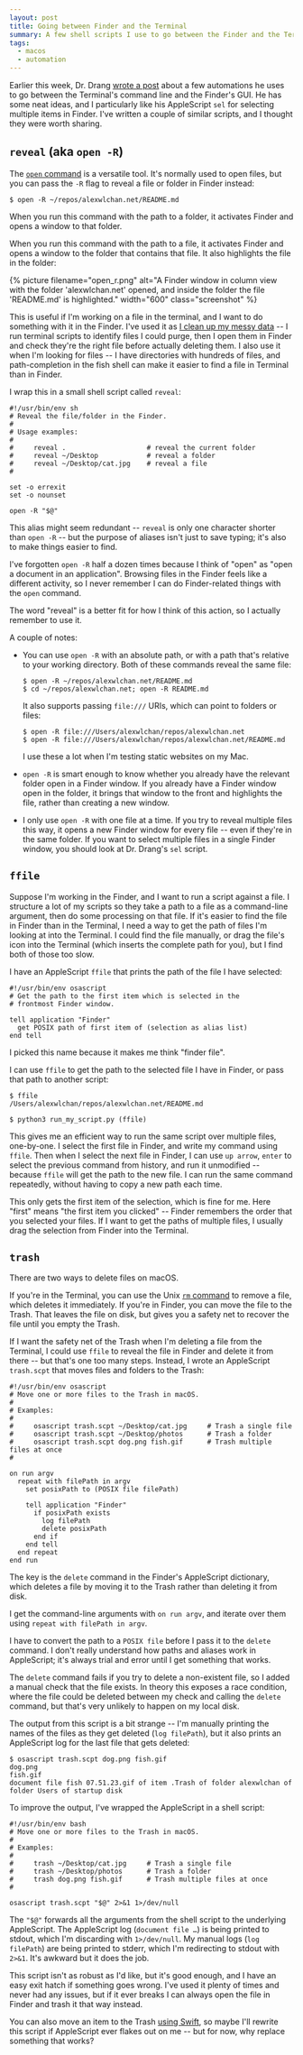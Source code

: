 ```yaml
---
layout: post
title: Going between Finder and the Terminal
summary: A few shell scripts I use to go between the Finder and the Terminal.
tags:
  - macos
  - automation
---
```

Earlier this week, Dr. Drang [wrote a post][drang] about a few automations he uses to go between the Terminal's command line and the Finder's GUI.
He has some neat ideas, and I particularly like his AppleScript `sel` for selecting multiple items in Finder.
I've written a couple of similar scripts, and I thought they were worth sharing.

[drang]: http://www.leancrew.com/all-this/

## `reveal` (aka `open -R`)

The [`open` command](https://ss64.com/mac/open.html) is a versatile tool.
It's normally used to open files, but you can pass the `-R` flag to reveal a file or folder in Finder instead:

```console
$ open -R ~/repos/alexwlchan.net/README.md
```

When you run this command with the path to a folder, it activates Finder and opens a window to that folder.

When you run this command with the path to a file, it activates Finder and opens a window to the folder that contains that file.
It also highlights the file in the folder:

{%
  picture
  filename="open_r.png"
  alt="A Finder window in column view with the folder 'alexwlchan.net' opened, and inside the folder the file 'README.md' is highlighted."
  width="600"
  class="screenshot"
%}

This is useful if I'm working on a file in the terminal, and I want to do something with it in the Finder.
I've used it as [I clean up my messy data](/2024/digital-decluttering/) -- I run terminal scripts to identify files I could purge, then I open them in Finder and check they're the right file before actually deleting them.
I also use it when I'm looking for files -- I have directories with hundreds of files, and path-completion in the fish shell can make it easier to find a file in Terminal than in Finder.

I wrap this in a small shell script called `reveal`:

```shell
#!/usr/bin/env sh
# Reveal the file/folder in the Finder.
#
# Usage examples:
#
#     reveal .                    # reveal the current folder
#     reveal ~/Desktop            # reveal a folder
#     reveal ~/Desktop/cat.jpg    # reveal a file
#

set -o errexit
set -o nounset

open -R "$@"
```

This alias might seem redundant -- `reveal` is only one character shorter than `open -R` -- but the purpose of aliases isn't just to save typing; it's also to make things easier to find.

I've forgotten `open -R` half a dozen times because I think of "open" as "open a document in an application".
Browsing files in the Finder feels like a different activity, so I never remember I can do Finder-related things with the `open` command.

The word "reveal" is a better fit for how I think of this action, so I actually remember to use it.

A couple of notes:

*   You can use `open -R` with an absolute path, or with a path that's relative to your working directory.
    Both of these commands reveal the same file:

    ```console
    $ open -R ~/repos/alexwlchan.net/README.md
    $ cd ~/repos/alexwlchan.net; open -R README.md
    ```

    It also supports passing `file:///` URIs, which can point to folders or files:

    ```console
    $ open -R file:///Users/alexwlchan/repos/alexwlchan.net
    $ open -R file:///Users/alexwlchan/repos/alexwlchan.net/README.md
    ```

    I use these a lot when I'm testing static websites on my Mac.

*   `open -R` is smart enough to know whether you already have the relevant folder open in a Finder window.
    If you already have a Finder window open in the folder, it brings that window to the front and highlights the file, rather than creating a new window.

*   I only use `open -R` with one file at a time.
    If you try to reveal multiple files this way, it opens a new Finder window for every file -- even if they're in the same folder.
    If you want to select multiple files in a single Finder window, you should look at Dr. Drang's `sel` script.

## `ffile`

Suppose I'm working in the Finder, and I want to run a script against a file.
I structure a lot of my scripts so they take a path to a file as a command-line argument, then do some processing on that file.
If it's easier to find the file in Finder than in the Terminal, I need a way to get the path of files I'm looking at into the Terminal.
I could find the file manually, or drag the file's icon into the Terminal (which inserts the complete path for you), but I find both of those too slow.

I have an AppleScript `ffile` that prints the path of the file I have selected:

```applescript
#!/usr/bin/env osascript
# Get the path to the first item which is selected in the
# frontmost Finder window.

tell application "Finder"
  get POSIX path of first item of (selection as alias list)
end tell
```

I picked this name because it makes me think "finder file".

I can use `ffile` to get the path to the selected file I have in Finder, or pass that path to another script:

```console
$ ffile
/Users/alexwlchan/repos/alexwlchan.net/README.md

$ python3 run_my_script.py (ffile)
```

This gives me an efficient way to run the same script over multiple files, one-by-one.
I select the first file in Finder, and write my command using `ffile`.
Then when I select the next file in Finder, I can use `up arrow`, `enter` to select the previous command from history, and run it unmodified -- because `ffile` will get the path to the new file.
I can run the same command repeatedly, without having to copy a new path each time.

This only gets the first item of the selection, which is fine for me.
Here "first" means "the first item you clicked" -- Finder remembers the order that you selected your files.
If I want to get the paths of multiple files, I usually drag the selection from Finder into the Terminal.

## `trash`

There are two ways to delete files on macOS.

If you're in the Terminal, you can use the Unix [`rm` command][rm] to remove a file, which deletes it immediately.
If you're in Finder, you can move the file to the Trash.
That leaves the file on disk, but gives you a safety net to recover the file until you empty the Trash.

If I want the safety net of the Trash when I'm deleting a file from the Terminal, I could use `ffile` to reveal the file in Finder and delete it from there -- but that's one too many steps.
Instead, I wrote an AppleScript `trash.scpt` that moves files and folders to the Trash:

```applescript
#!/usr/bin/env osascript
# Move one or more files to the Trash in macOS.
#
# Examples:
#
#     osascript trash.scpt ~/Desktop/cat.jpg     # Trash a single file
#     osascript trash.scpt ~/Desktop/photos      # Trash a folder
#     osascript trash.scpt dog.png fish.gif      # Trash multiple files at once
#

on run argv
  repeat with filePath in argv
    set posixPath to (POSIX file filePath)

    tell application "Finder"
      if posixPath exists
        log filePath
        delete posixPath
      end if
    end tell
  end repeat
end run
```

The key is the `delete` command in the Finder's AppleScript dictionary, which deletes a file by moving it to the Trash rather than deleting it from disk.

I get the command-line arguments with `on run argv`, and iterate over them using `repeat with filePath in argv`.

I have to convert the path to a `POSIX file` before I pass it to the `delete` command.
I don't really understand how paths and aliases work in AppleScript; it's always trial and error until I get something that works.

The `delete` command fails if you try to delete a non-existent file, so I added a manual check that the file exists.
In theory this exposes a race condition, where the file could be deleted between my check and calling the `delete` command, but that's very unlikely to happen on my local disk.

The output from this script is a bit strange -- I'm manually printing the names of the files as they get deleted (`log filePath`), but it also prints an AppleScript log for the last file that gets deleted:

```console
$ osascript trash.scpt dog.png fish.gif
dog.png
fish.gif
document file fish 07.51.23.gif of item .Trash of folder alexwlchan of folder Users of startup disk
```

To improve the output, I've wrapped the AppleScript in a shell script:

```shell
#!/usr/bin/env bash
# Move one or more files to the Trash in macOS.
#
# Examples:
#
#     trash ~/Desktop/cat.jpg     # Trash a single file
#     trash ~/Desktop/photos      # Trash a folder
#     trash dog.png fish.gif      # Trash multiple files at once
#

osascript trash.scpt "$@" 2>&1 1>/dev/null
```

The `"$@"` forwards all the arguments from the shell script to the underlying AppleScript.
The AppleScript log (`document file …`) is being printed to stdout, which I'm discarding with `1>/dev/null`.
My manual logs (`log filePath`) are being printed to stderr, which I'm redirecting to stdout with `2>&1`.
It's awkward but it does the job.

This script isn't as robust as I'd like, but it's good enough, and I have an easy exit hatch if something goes wrong.
I've used it plenty of times and never had any issues, but if it ever breaks I can always open the file in Finder and trash it that way instead.

You can also move an item to the Trash [using Swift][swift], so maybe I'll rewrite this script if AppleScript ever flakes out on me -- but for now, why replace something that works?

[rm]: https://ss64.com/mac/rm.html
[swift]: https://developer.apple.com/documentation/foundation/filemanager/1414306-trashitem
